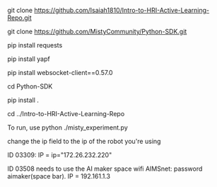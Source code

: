 
git clone https://github.com/Isaiah1810/Intro-to-HRI-Active-Learning-Repo.git

git clone https://github.com/MistyCommunity/Python-SDK.git

pip install requests

pip install yapf

pip install websocket-client==0.57.0

cd Python-SDK

pip install .

cd ../Intro-to-HRI-Active-Learning-Repo

To run, use python ./misty_experiment.py

change the ip field to the ip of the robot you're using

ID 03309: IP = ip="172.26.232.220"

ID 03508 needs to use the AI maker space wifi AIMSnet: password aimaker(space bar). IP = 192.161.1.3
